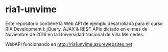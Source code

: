 # ria1-unvime

Este repositorio contiene la Web API de ejemplo desarrollada para el curso RIA Development I: jQuery, AJAX & REST APIs dictado en el mes de Noviembre de 2016 en la Universidad Nacional de Villa Mercedes.

WebAPI funcionando en <a href="http://ria1unvime.azurewebsites.net" target="_blank">http://ria1unvime.azurewebsites.net</a>

